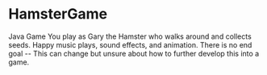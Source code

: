# HamsterGame

Java Game
You play as Gary the Hamster who walks around and collects seeds. Happy music plays, sound effects, and animation.
There is no end goal -- This can change but unsure about how to further develop this into a game.
